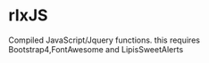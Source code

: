 # rlxJS
Compiled JavaScript/Jquery functions. this requires Bootstrap4,FontAwesome and LipisSweetAlerts
